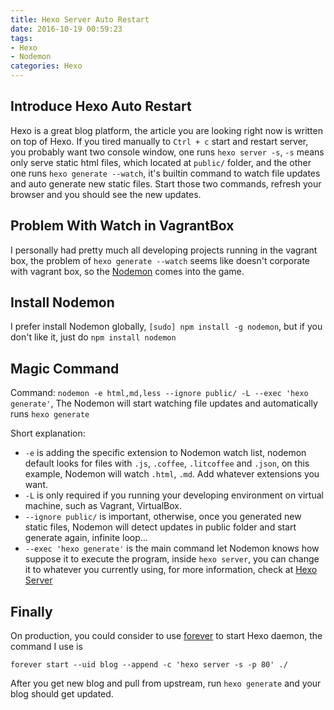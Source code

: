 ```yaml
---
title: Hexo Server Auto Restart
date: 2016-10-19 00:59:23
tags:
- Hexo
- Nodemon
categories: Hexo
---
```


## Introduce Hexo Auto Restart
Hexo is a great blog platform, the article you are looking right now is written on top of Hexo. If you tired manually to `Ctrl + c` start and restart server, you probably want two console window, one runs `hexo server -s`, `-s` means only serve static html files, which located at `public/` folder, and the other one runs `hexo generate --watch`, it's builtin command to watch file updates and auto generate new static files. Start those two commands, refresh your browser and you should see the new updates.

## Problem With Watch in VagrantBox
I personally had pretty much all developing projects running in the vagrant box, the problem of `hexo generate --watch` seems like doesn't corporate with vagrant box, so the [Nodemon](https://github.com/remy/nodemon) comes into the game.

## Install Nodemon
I prefer install Nodemon globally, `[sudo] npm install -g nodemon`, but if you don't like it, just do `npm install nodemon`

## Magic Command
Command: `nodemon -e html,md,less --ignore public/ -L --exec 'hexo generate'`, The Nodemon will start watching file updates and automatically runs `hexo generate`

Short explanation:
 - `-e` is adding the specific extension to Nodemon watch list, nodemon default looks for files with `.js`, `.coffee`, `.litcoffee` and `.json`, on this example, Nodemon will watch `.html`, `.md`. Add whatever extensions you want.
 - `-L` is only required if you running your developing environment on virtual machine, such as Vagrant, VirtualBox.
 - `--ignore public/` is important, otherwise, once you generated new static files, Nodemon will detect updates in public folder and start generate again, infinite loop...
 - `--exec 'hexo generate'` is the main command let Nodemon knows how suppose it to execute the program, inside `hexo server`, you can change it to whatever you currently using, for more information, check at [Hexo Server](https://hexo.io/docs/server.html)

## Finally
On production, you could consider to use [forever](https://github.com/foreverjs/forever) to start Hexo daemon, the command I use is
```
forever start --uid blog --append -c 'hexo server -s -p 80' ./
```
After you get new blog and pull from upstream, run `hexo generate` and your blog should get updated.
